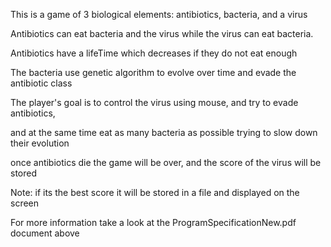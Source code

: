 This is a game of 3 biological elements: antibiotics, bacteria, and a virus

Antibiotics can eat bacteria and the virus while the virus can eat bacteria.

Antibiotics have a lifeTime which decreases if they do not eat enough

The bacteria use genetic algorithm to evolve over time and evade the antibiotic class

The player's goal is to control the virus using mouse, and try to evade antibiotics,

and at the same time eat as many bacteria as possible trying to slow down their evolution

once antibiotics die the game will be over, and the score of the virus will be stored

Note: if its the best score it will be stored in a file and displayed on the screen

For more information take a look at the ProgramSpecificationNew.pdf document above
